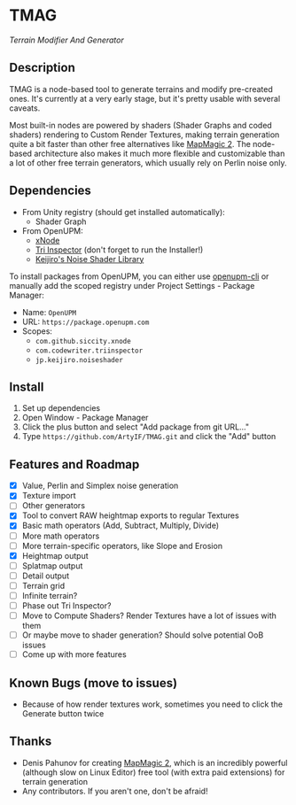# TMAG
*Terrain Modifier And Generator*

## Description
TMAG is a node-based tool to generate terrains and modify pre-created ones. It's currently at a very early stage, but it's pretty usable with several caveats.

Most built-in nodes are powered by shaders (Shader Graphs and coded shaders) rendering to Custom Render Textures, making terrain generation quite a bit faster than other free alternatives like [MapMagic 2](https://assetstore.unity.com/packages/tools/terrain/mapmagic-2-165180). The node-based architecture also makes it much more flexible and customizable than a lot of other free terrain generators, which usually rely on Perlin noise only.

## Dependencies
- From Unity registry (should get installed automatically):
  - Shader Graph
- From OpenUPM:
  - [xNode](https://github.com/Siccity/xNode/)
  - [Tri Inspector](https://github.com/codewriter-packages/Tri-Inspector) (don't forget to run the Installer!)
  - [Keijiro's Noise Shader Library](https://github.com/keijiro/NoiseShader)

To install packages from OpenUPM, you can either use [openupm-cli](https://openupm.com/docs/getting-started.html) or manually add the scoped registry under Project Settings - Package Manager:
- Name: `OpenUPM`
- URL: `https://package.openupm.com`
- Scopes:
  - `com.github.siccity.xnode`
  - `com.codewriter.triinspector`
  - `jp.keijiro.noiseshader`

## Install
1. Set up dependencies
2. Open Window - Package Manager
3. Click the plus button and select "Add package from git URL..."
4. Type `https://github.com/ArtyIF/TMAG.git` and click the "Add" button

## Features and Roadmap
- [x] Value, Perlin and Simplex noise generation
- [x] Texture import
- [ ] Other generators
- [x] Tool to convert RAW heightmap exports to regular Textures
- [x] Basic math operators (Add, Subtract, Multiply, Divide)
- [ ] More math operators
- [ ] More terrain-specific operators, like Slope and Erosion
- [x] Heightmap output
- [ ] Splatmap output
- [ ] Detail output
- [ ] Terrain grid
- [ ] Infinite terrain?
- [ ] Phase out Tri Inspector?
- [ ] Move to Compute Shaders? Render Textures have a lot of issues with them
- [ ] Or maybe move to shader generation? Should solve potential OoB issues
- [ ] Come up with more features

## Known Bugs (move to issues)
- Because of how render textures work, sometimes you need to click the Generate button twice

## Thanks
- Denis Pahunov for creating [MapMagic 2](https://assetstore.unity.com/packages/tools/terrain/mapmagic-2-165180), which is an incredibly powerful (although slow on Linux Editor) free tool (with extra paid extensions) for terrain generation
- Any contributors. If you aren't one, don't be afraid!